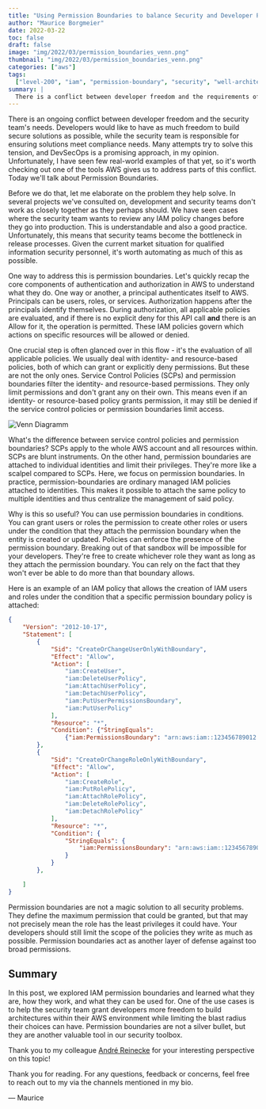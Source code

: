 ```yaml
---
title: "Using Permission Boundaries to balance Security and Developer Productivity"
author: "Maurice Borgmeier"
date: 2022-03-22
toc: false
draft: false
image: "img/2022/03/permission_boundaries_venn.png"
thumbnail: "img/2022/03/permission_boundaries_venn.png"
categories: ["aws"]
tags:
  ["level-200", "iam", "permission-boundary", "security", "well-architected"]
summary: |
  There is a conflict between developer freedom and the requirements of security teams. In this post we'll look at one approach to address this tension: permission boundaries. They're an often overlooked part of IAM, but provide a valuable addition to our security toolkit.
---
```


There is an ongoing conflict between developer freedom and the security team's needs. Developers would like to have as much freedom to build secure solutions as possible, while the security team is responsible for ensuring solutions meet compliance needs. Many attempts try to solve this tension, and DevSecOps is a promising approach, in my opinion. Unfortunately, I have seen few real-world examples of that yet, so it's worth checking out one of the tools AWS gives us to address parts of this conflict. Today we'll talk about Permission Boundaries.

Before we do that, let me elaborate on the problem they help solve. In several projects we've consulted on, development and security teams don't work as closely together as they perhaps should. We have seen cases where the security team wants to review any IAM policy changes before they go into production. This is understandable and also a good practice. Unfortunately, this means that security teams become the bottleneck in release processes. Given the current market situation for qualified information security personnel, it's worth automating as much of this as possible.

One way to address this is permission boundaries. Let's quickly recap the core components of authentication and authorization in AWS to understand what they do. One way or another, a principal authenticates itself to AWS. Principals can be users, roles, or services. Authorization happens after the principals identify themselves. During authorization, all applicable policies are evaluated, and if there is no explicit deny for this API call **and** there is an Allow for it, the operation is permitted. These IAM policies govern which actions on specific resources will be allowed or denied.

One crucial step is often glanced over in this flow - it's the evaluation of all applicable policies. We usually deal with identity- and resource-based policies, both of which can grant or explicitly deny permissions. But these are not the only ones. Service Control Policies (SCPs) and permission boundaries filter the identity- and resource-based permissions. They only limit permissions and don't grant any on their own. This means even if an identity- or resource-based policy grants permission, it may still be denied if the service control policies or permission boundaries limit access.

![Venn Diagramm](/img/2022/03/permission_boundaries_venn.png)

What's the difference between service control policies and permission boundaries? SCPs apply to the whole AWS account and all resources within. SCPs are blunt instruments. On the other hand, permission boundaries are attached to individual identities and limit their privileges. They're more like a scalpel compared to SCPs. Here, we focus on permission boundaries. In practice, permission-boundaries are ordinary managed IAM policies attached to identities. This makes it possible to attach the same policy to multiple identities and thus centralize the management of said policy.

Why is this so useful? You can use permission boundaries in conditions. You can grant users or roles the permission to create other roles or users under the condition that they attach the permission boundary when the entity is created or updated. Policies can enforce the presence of the permission boundary. Breaking out of that sandbox will be impossible for your developers. They're free to create whichever role they want as long as they attach the permission boundary. You can rely on the fact that they won't ever be able to do more than that boundary allows.

Here is an example of an IAM policy that allows the creation of IAM users and roles under the condition that a specific permission boundary policy is attached:

```JSON
{
    "Version": "2012-10-17",
    "Statement": [
        {
            "Sid": "CreateOrChangeUserOnlyWithBoundary",
            "Effect": "Allow",
            "Action": [
                "iam:CreateUser",
                "iam:DeleteUserPolicy",
                "iam:AttachUserPolicy",
                "iam:DetachUserPolicy",
                "iam:PutUserPermissionsBoundary",
                "iam:PutUserPolicy"
            ],
            "Resource": "*",
            "Condition": {"StringEquals":
                {"iam:PermissionsBoundary": "arn:aws:iam::123456789012:policy/XCompanyBoundaries"}}
        },
		{
            "Sid": "CreateOrChangeRoleOnlyWithBoundary",
            "Effect": "Allow",
            "Action": [
                "iam:CreateRole",
                "iam:PutRolePolicy",
                "iam:AttachRolePolicy",
                "iam:DeleteRolePolicy",
                "iam:DetachRolePolicy"
            ],
            "Resource": "*",
            "Condition": {
                "StringEquals": {
                    "iam:PermissionsBoundary": "arn:aws:iam::123456789012:policy/XCompanyBoundaries"
                }
            }
        },

	]
}
```

Permission boundaries are not a magic solution to all security problems. They define the maximum permission that could be granted, but that may not precisely mean the role has the least privileges it could have. Your developers should still limit the scope of the policies they write as much as possible. Permission boundaries act as another layer of defense against too broad permissions.

## Summary

In this post, we explored IAM permission boundaries and learned what they are, how they work, and what they can be used for. One of the use cases is to help the security team grant developers more freedom to build architectures within their AWS environment while limiting the blast radius their choices can have. Permission boundaries are not a silver bullet, but they are another valuable tool in our security toolbox.

Thank you to my colleague [André Reinecke](https://aws-blog.de/authors/andre-reinecke.html) for your interesting perspective on this topic!

Thank you for reading. For any questions, feedback or concerns, feel free to reach out to my via the channels mentioned in my bio.

&mdash; Maurice
